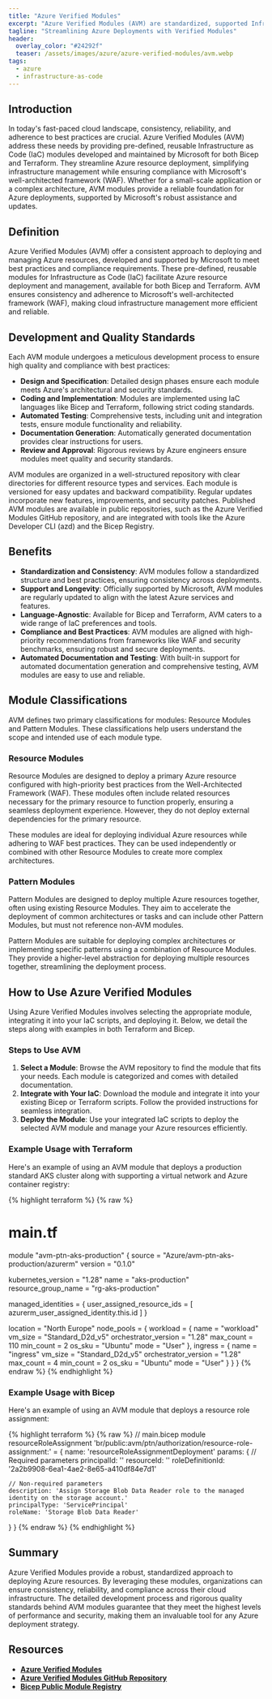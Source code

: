 ```yaml
---
title: "Azure Verified Modules"
excerpt: "Azure Verified Modules (AVM) are standardized, supported Infrastructure as Code (IaC) modules for deploying Azure resources, ensuring best practices and consistency across your cloud infrastructure."
tagline: "Streamlining Azure Deployments with Verified Modules"
header:
  overlay_color: "#24292f"
  teaser: /assets/images/azure/azure-verified-modules/avm.webp
tags:
  - azure
  - infrastructure-as-code
---
```


## Introduction

In today's fast-paced cloud landscape, consistency, reliability, and adherence to best practices are crucial. Azure Verified Modules (AVM) address these needs by providing pre-defined, reusable Infrastructure as Code (IaC) modules developed and maintained by Microsoft for both Bicep and Terraform. They streamline Azure resource deployment, simplifying infrastructure management while ensuring compliance with Microsoft's well-architected framework (WAF). Whether for a small-scale application or a complex architecture, AVM modules provide a reliable foundation for Azure deployments, supported by Microsoft's robust assistance and updates.

## Definition

Azure Verified Modules (AVM) offer a consistent approach to deploying and managing Azure resources, developed and supported by Microsoft to meet best practices and compliance requirements. These pre-defined, reusable modules for Infrastructure as Code (IaC) facilitate Azure resource deployment and management, available for both Bicep and Terraform. AVM ensures consistency and adherence to Microsoft's well-architected framework (WAF), making cloud infrastructure management more efficient and reliable.

## Development and Quality Standards

Each AVM module undergoes a meticulous development process to ensure high quality and compliance with best practices:

- **Design and Specification**: Detailed design phases ensure each module meets Azure's architectural and security standards.
- **Coding and Implementation**: Modules are implemented using IaC languages like Bicep and Terraform, following strict coding standards.
- **Automated Testing**: Comprehensive tests, including unit and integration tests, ensure module functionality and reliability.
- **Documentation Generation**: Automatically generated documentation provides clear instructions for users.
- **Review and Approval**: Rigorous reviews by Azure engineers ensure modules meet quality and security standards.

AVM modules are organized in a well-structured repository with clear directories for different resource types and services. Each module is versioned for easy updates and backward compatibility. Regular updates incorporate new features, improvements, and security patches. Published AVM modules are available in public repositories, such as the Azure Verified Modules GitHub repository, and are integrated with tools like the Azure Developer CLI (azd) and the Bicep Registry.

## Benefits

- **Standardization and Consistency**: AVM modules follow a standardized structure and best practices, ensuring consistency across deployments.
- **Support and Longevity**: Officially supported by Microsoft, AVM modules are regularly updated to align with the latest Azure services and features.
- **Language-Agnostic**: Available for Bicep and Terraform, AVM caters to a wide range of IaC preferences and tools.
- **Compliance and Best Practices**: AVM modules are aligned with high-priority recommendations from frameworks like WAF and security benchmarks, ensuring robust and secure deployments.
- **Automated Documentation and Testing**: With built-in support for automated documentation generation and comprehensive testing, AVM modules are easy to use and reliable.

## Module Classifications

AVM defines two primary classifications for modules: Resource Modules and Pattern Modules. These classifications help users understand the scope and intended use of each module type.

### Resource Modules

Resource Modules are designed to deploy a primary Azure resource configured with high-priority best practices from the Well-Architected Framework (WAF). These modules often include related resources necessary for the primary resource to function properly, ensuring a seamless deployment experience. However, they do not deploy external dependencies for the primary resource.

These modules are ideal for deploying individual Azure resources while adhering to WAF best practices. They can be used independently or combined with other Resource Modules to create more complex architectures.

### Pattern Modules

Pattern Modules are designed to deploy multiple Azure resources together, often using existing Resource Modules. They aim to accelerate the deployment of common architectures or tasks and can include other Pattern Modules, but must not reference non-AVM modules.

Pattern Modules are suitable for deploying complex architectures or implementing specific patterns using a combination of Resource Modules. They provide a higher-level abstraction for deploying multiple resources together, streamlining the deployment process.

## How to Use Azure Verified Modules

Using Azure Verified Modules involves selecting the appropriate module, integrating it into your IaC scripts, and deploying it. Below, we detail the steps along with examples in both Terraform and Bicep.

### Steps to Use AVM

1. **Select a Module**: Browse the AVM repository to find the module that fits your needs. Each module is categorized and comes with detailed documentation.
2. **Integrate with Your IaC**: Download the module and integrate it into your existing Bicep or Terraform scripts. Follow the provided instructions for seamless integration.
3. **Deploy the Module**: Use your integrated IaC scripts to deploy the selected AVM module and manage your Azure resources efficiently.

### Example Usage with Terraform

Here's an example of using an AVM module that deploys a production standard AKS cluster along with supporting a virtual network and Azure container registry:

{% highlight terraform %}
{% raw %}
# main.tf
module "avm-ptn-aks-production" {
  source  = "Azure/avm-ptn-aks-production/azurerm"
  version = "0.1.0"
  
  kubernetes_version  = "1.28"
  name                = "aks-production"
  resource_group_name = "rg-aks-production"
  
  managed_identities = {
    user_assigned_resource_ids = [
      azurerm_user_assigned_identity.this.id
    ]
  }

  location = "North Europe"
  node_pools = {
    workload = {
      name                 = "workload"
      vm_size              = "Standard_D2d_v5"
      orchestrator_version = "1.28"
      max_count            = 110
      min_count            = 2
      os_sku               = "Ubuntu"
      mode                 = "User"
    },
    ingress = {
      name                 = "ingress"
      vm_size              = "Standard_D2d_v5"
      orchestrator_version = "1.28"
      max_count            = 4
      min_count            = 2
      os_sku               = "Ubuntu"
      mode                 = "User"
    }
  }
}
{% endraw %}
{% endhighlight %}

### Example Usage with Bicep

Here's an example of using an AVM module that deploys a resource role assignment:

{% highlight terraform %}
{% raw %}
// main.bicep
module resourceRoleAssignment 'br/public:avm/ptn/authorization/resource-role-assignment:<version>' = {
  name: 'resourceRoleAssignmentDeployment'
  params: {
    // Required parameters
    principalId: '<principalId>'
    resourceId: '<resourceId>'
    roleDefinitionId: '2a2b9908-6ea1-4ae2-8e65-a410df84e7d1'

    // Non-required parameters
    description: 'Assign Storage Blob Data Reader role to the managed identity on the storage account.'
    principalType: 'ServicePrincipal'
    roleName: 'Storage Blob Data Reader'
  }
}
{% endraw %}
{% endhighlight %}

## Summary

Azure Verified Modules provide a robust, standardized approach to deploying Azure resources. By leveraging these modules, organizations can ensure consistency, reliability, and compliance across their cloud infrastructure. The detailed development process and rigorous quality standards behind AVM modules guarantee that they meet the highest levels of performance and security, making them an invaluable tool for any Azure deployment strategy.

## Resources

- [**Azure Verified Modules**](https://azure.github.io/Azure-Verified-Modules/)
- [**Azure Verified Modules GitHub Repository**](https://github.com/Azure/Azure-Verified-Modules)
- [**Bicep Public Module Registry**](https://github.com/Azure/bicep-registry-modules)
